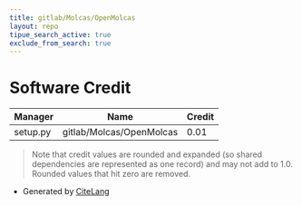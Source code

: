```yaml
---
title: gitlab/Molcas/OpenMolcas
layout: repo
tipue_search_active: true
exclude_from_search: true
---
```

# Software Credit

|Manager|Name|Credit|
|-------|----|------|
|setup.py|gitlab/Molcas/OpenMolcas|0.01|


> Note that credit values are rounded and expanded (so shared dependencies are represented as one record) and may not add to 1.0. Rounded values that hit zero are removed.


- Generated by [CiteLang](https://github.com/vsoch/citelang)
